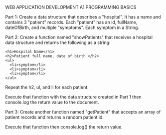 WEB APPLICATION DEVELOPMENT A1 PROGRAMMING BASICS

Part 1:
Create a data structure that describes a "hospital". It has a name and contains 3 "patient" records. Each "patient" has an id, fullName, dateOfBirth, and multiple "symptoms". Each symptom in a String.

Part 2:
Create a function named "showPatients" that receives a hospital data structure and returns the following as a string:
```
<h1>Hospital Name</h1>
<h2>Patient full name, date of birth </h2>
<ul>
  <li>symptom</li>
  <li>symptom</li>
  <li>symptom</li>
</ul>
```
Repeat the h2, ul, and li for each patient.

Execute that function with the data structure created in Part 1 then console.log the return value to the document.

Part 3:
Create another function named "getPatient" that accepts an array of patient records and returns a random patient id.

Execute that function then console.log() the return value.
